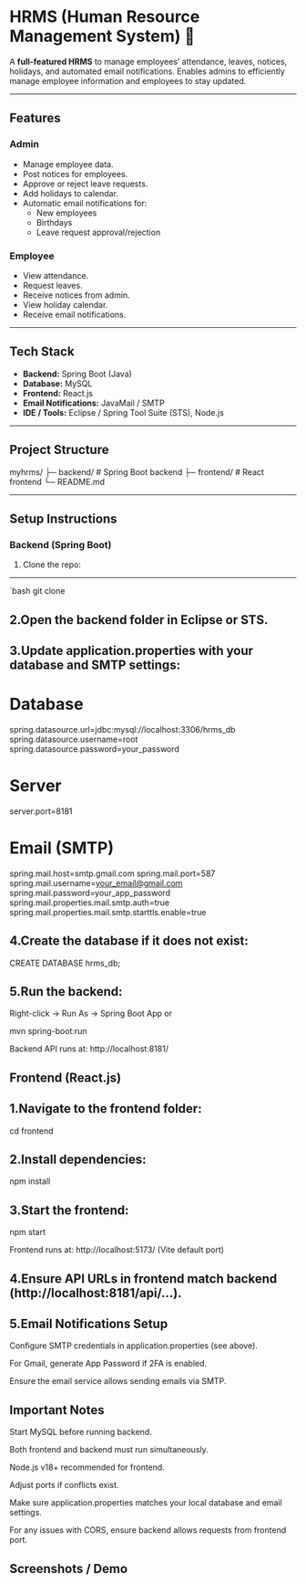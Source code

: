 # HRMS (Human Resource Management System) 🏢


A **full-featured HRMS** to manage employees’ attendance, leaves, notices, holidays, and automated email notifications. Enables admins to efficiently manage employee information and employees to stay updated.

---

## Features

### Admin
- Manage employee data.
- Post notices for employees.
- Approve or reject leave requests.
- Add holidays to calendar.
- Automatic email notifications for:
  - New employees
  - Birthdays
  - Leave request approval/rejection

### Employee
- View attendance.
- Request leaves.
- Receive notices from admin.
- View holiday calendar.
- Receive email notifications.

---

## Tech Stack
- **Backend:** Spring Boot (Java)
- **Database:** MySQL
- **Frontend:** React.js
- **Email Notifications:** JavaMail / SMTP
- **IDE / Tools:** Eclipse / Spring Tool Suite (STS), Node.js

---

## Project Structure

myhrms/
├─ backend/ # Spring Boot backend
├─ frontend/ # React frontend
└─ README.md


---

## Setup Instructions

### Backend (Spring Boot)
1. Clone the repo:
---------------------------------
`bash
git clone <your-repo-url>

2.Open the backend folder in Eclipse or STS.
-----------------------------------------------------
3.Update application.properties with your database and SMTP settings:
--------------------------------------------------------------------------
# Database
spring.datasource.url=jdbc:mysql://localhost:3306/hrms_db
spring.datasource.username=root
spring.datasource.password=your_password

# Server
server.port=8181

# Email (SMTP)
spring.mail.host=smtp.gmail.com
spring.mail.port=587
spring.mail.username=your_email@gmail.com
spring.mail.password=your_app_password
spring.mail.properties.mail.smtp.auth=true
spring.mail.properties.mail.smtp.starttls.enable=true

4.Create the database if it does not exist:
-------------------------------------------
CREATE DATABASE hrms_db;


5.Run the backend:
------------------------
Right-click → Run As → Spring Boot App
or

mvn spring-boot:run


Backend API runs at: http://localhost:8181/

Frontend (React.js)
----------------------

1.Navigate to the frontend folder:
----------------------------------------
cd frontend


2.Install dependencies:
----------------------------
npm install


3.Start the frontend:
---------------------------
npm start


Frontend runs at: http://localhost:5173/ (Vite default port)

4.Ensure API URLs in frontend match backend (http://localhost:8181/api/...).
------------------------------------------------------------------------------------
5.Email Notifications Setup
-----------------------------------
Configure SMTP credentials in application.properties (see above).

For Gmail, generate App Password if 2FA is enabled.

Ensure the email service allows sending emails via SMTP.

Important Notes
-----------------------------
Start MySQL before running backend.

Both frontend and backend must run simultaneously.

Node.js v18+ recommended for frontend.

Adjust ports if conflicts exist.

Make sure application.properties matches your local database and email settings.

For any issues with CORS, ensure backend allows requests from frontend port.

Screenshots / Demo
------------------------





